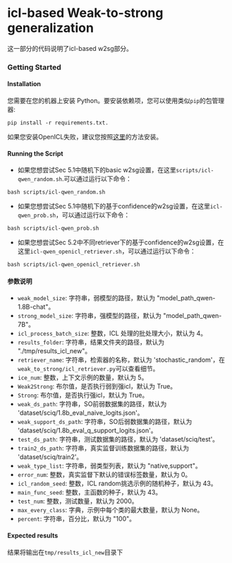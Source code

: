  
# icl-based Weak-to-strong generalization

 
这一部分的代码说明了icl-based w2sg部分。

### Getting Started 

#### Installation

您需要在您的机器上安装 Python。要安装依赖项，您可以使用类似`pip`的包管理器:

```
pip install -r requirements.txt.
```
如果您安装OpenICL失败，建议您按照[这里](https://github.com/Shark-NLP/OpenICL/tree/main)的方法安装。

#### Running the Script

- 如果您想尝试Sec 5.1中随机下的basic w2sg设置，在这里`scripts/icl-qwen_random.sh`.可以通过运行以下命令：
```
bash scripts/icl-qwen_random.sh
```
- 如果您想尝试Sec 5.1中随机下的基于confidence的w2sg设置，在这里`icl-qwen_prob.sh`，可以通过运行以下命令：
```
bash scripts/icl-qwen_prob.sh
```
- 如果您想尝试Sec 5.2中不同retriever下的基于confidence的w2sg设置，在这里`icl-qwen_openicl_retriever.sh`，可以通过运行以下命令：
```
bash scripts/icl-qwen_openicl_retriever.sh
```
#### 参数说明 
- `weak_model_size`: 字符串，弱模型的路径，默认为 "model_path_qwen-1.8B-chat"。
- `strong_model_size`: 字符串，强模型的路径，默认为 "model_path_qwen-7B"。
- `icl_process_batch_size`: 整数，ICL 处理的批处理大小，默认为 4。
- `results_folder`: 字符串，结果文件夹的路径，默认为 "./tmp/results_icl_new"。
- `retriever_name`: 字符串，检索器的名称，默认为 'stochastic_random'，在`weak_to_strong/icl_retriever.py`可以查看细节。
- `ice_num`: 整数，上下文示例的数量，默认为 5。
- `Weak2Strong`: 布尔值，是否执行弱到强icl，默认为 True。
- `Strong`: 布尔值，是否执行强icl，默认为 True。
- `weak_ds_path`: 字符串，SO前弱数据集的路径，默认为 'dataset/sciq/1.8b_eval_naive_logits.json'。
- `weak_support_ds_path`: 字符串，SO后弱数据集的路径，默认为 'dataset/sciq/1.8b_eval_q_support_logits.json'。
- `test_ds_path`: 字符串，测试数据集的路径，默认为 'dataset/sciq/test'。
- `train2_ds_path`: 字符串，真实监督训练数据集的路径，默认为 'dataset/sciq/train2'。
- `weak_type_list`: 字符串，弱类型列表，默认为 "native,support"。
- `error_num`: 整数，真实监督下默认的错误标签数量，默认为 0。
- `icl_random_seed`: 整数，ICL random挑选示例的随机种子，默认为 43。
- `main_func_seed`: 整数，主函数的种子，默认为 43。
- `test_num`: 整数，测试数量，默认为 2000。
- `max_every_class`: 字典，示例中每个类的最大数量，默认为 None。
- `percent`: 字符串，百分比，默认为 "100"。

#### Expected results

结果将输出在`tmp/results_icl_new`目录下


